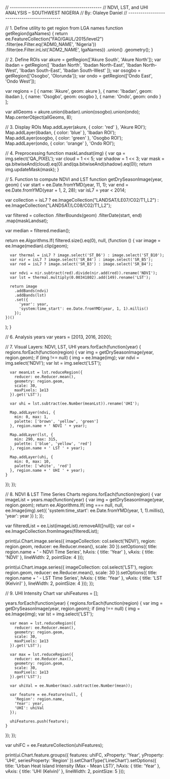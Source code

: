 // ---------------------------------------------
// NDVI, LST, and UHI ANALYSIS – SOUTHWEST NIGERIA
// By: Olaleye Daniel
// ---------------------------------------------

// 1. Define utility to get region from LGA names
function getRegion(lgaNames) {
  return ee.FeatureCollection("FAO/GAUL/2015/level2")
    .filter(ee.Filter.eq('ADM0_NAME', 'Nigeria'))
    .filter(ee.Filter.inList('ADM2_NAME', lgaNames))
    .union()
    .geometry();
}

// 2. Define ROIs
var akure = getRegion(['Akure South', 'Akure North']);
var ibadan = getRegion([
  'Ibadan North', 'Ibadan North-East', 'Ibadan North-West',
  'Ibadan South-East', 'Ibadan South-West'
]);
var osogbo = getRegion(['Osogbo', 'Olorunda']);
var ondo = getRegion(['Ondo East', 'Ondo West']);

var regions = [
  { name: 'Akure', geom: akure },
  { name: 'Ibadan', geom: ibadan },
  { name: 'Osogbo', geom: osogbo },
  { name: 'Ondo', geom: ondo }
];

var allGeoms = akure.union(ibadan).union(osogbo).union(ondo);
Map.centerObject(allGeoms, 8);

// 3. Display ROIs
Map.addLayer(akure, { color: 'red' }, 'Akure ROI');
Map.addLayer(ibadan, { color: 'blue' }, 'Ibadan ROI');
Map.addLayer(osogbo, { color: 'green' }, 'Osogbo ROI');
Map.addLayer(ondo, { color: 'orange' }, 'Ondo ROI');

// 4. Preprocessing
function maskLandsat(img) {
  var qa = img.select('QA_PIXEL');
  var cloud = 1 << 5;
  var shadow = 1 << 3;
  var mask = qa.bitwiseAnd(cloud).eq(0).and(qa.bitwiseAnd(shadow).eq(0));
  return img.updateMask(mask);
}

// 5. Function to compute NDVI and LST
function getDrySeasonImage(year, geom) {
  var start = ee.Date.fromYMD(year, 11, 1);
  var end = ee.Date.fromYMD(year + 1, 2, 28);
  var isL7 = year < 2014;

  var collection = isL7
    ? ee.ImageCollection("LANDSAT/LE07/C02/T1_L2")
    : ee.ImageCollection("LANDSAT/LC08/C02/T1_L2");

  var filtered = collection
    .filterBounds(geom)
    .filterDate(start, end)
    .map(maskLandsat);

  var median = filtered.median();

  return ee.Algorithms.If(
    filtered.size().eq(0),
    null,
    (function () {
      var image = ee.Image(median).clip(geom);

      var thermal = isL7 ? image.select('ST_B6') : image.select('ST_B10');
      var nir = isL7 ? image.select('SR_B4') : image.select('SR_B5');
      var red = isL7 ? image.select('SR_B3') : image.select('SR_B4');

      var ndvi = nir.subtract(red).divide(nir.add(red)).rename('NDVI');
      var lst = thermal.multiply(0.00341802).add(149).rename('LST');

      return image
        .addBands(ndvi)
        .addBands(lst)
        .set({
          'year': year,
          'system:time_start': ee.Date.fromYMD(year, 1, 1).millis()
        });
    })()
  );
}

// 6. Analysis years
var years = [2013, 2016, 2020];

// 7. Visual Layers: NDVI, LST, UHI
years.forEach(function(year) {
  regions.forEach(function(region) {
    var img = getDrySeasonImage(year, region.geom);
    if (img !== null) {
      img = ee.Image(img);
      var ndvi = img.select('NDVI');
      var lst = img.select('LST');

      var meanLst = lst.reduceRegion({
        reducer: ee.Reducer.mean(),
        geometry: region.geom,
        scale: 30,
        maxPixels: 1e13
      }).get('LST');

      var uhi = lst.subtract(ee.Number(meanLst)).rename('UHI');

      Map.addLayer(ndvi, {
        min: 0, max: 1,
        palette: ['brown', 'yellow', 'green']
      }, region.name + ' NDVI ' + year);

      Map.addLayer(lst, {
        min: 290, max: 315,
        palette: ['blue', 'yellow', 'red']
      }, region.name + ' LST ' + year);

      Map.addLayer(uhi, {
        min: 0, max: 10,
        palette: ['white', 'red']
      }, region.name + ' UHI ' + year);
    }
  });
});

// 8. NDVI & LST Time Series Charts
regions.forEach(function(region) {
  var imageList = years.map(function(year) {
    var img = getDrySeasonImage(year, region.geom);
    return ee.Algorithms.If(
      img === null,
      null,
      ee.Image(img).set({
        'system:time_start': ee.Date.fromYMD(year, 1, 1).millis(),
        'year': year
      })
    );
  });

  var filteredList = ee.List(imageList).removeAll([null]);
  var col = ee.ImageCollection.fromImages(filteredList);

  print(ui.Chart.image.series({
    imageCollection: col.select('NDVI'),
    region: region.geom,
    reducer: ee.Reducer.mean(),
    scale: 30
  }).setOptions({
    title: region.name + ' - NDVI Time Series',
    hAxis: { title: 'Year' },
    vAxis: { title: 'NDVI' },
    lineWidth: 2,
    pointSize: 4
  }));

  print(ui.Chart.image.series({
    imageCollection: col.select('LST'),
    region: region.geom,
    reducer: ee.Reducer.mean(),
    scale: 30
  }).setOptions({
    title: region.name + ' - LST Time Series',
    hAxis: { title: 'Year' },
    vAxis: { title: 'LST (Kelvin)' },
    lineWidth: 2,
    pointSize: 4
  }));
});

// 9. UHI Intensity Chart
var uhiFeatures = [];

years.forEach(function(year) {
  regions.forEach(function(region) {
    var img = getDrySeasonImage(year, region.geom);
    if (img !== null) {
      img = ee.Image(img);
      var lst = img.select('LST');

      var mean = lst.reduceRegion({
        reducer: ee.Reducer.mean(),
        geometry: region.geom,
        scale: 30,
        maxPixels: 1e13
      }).get('LST');

      var max = lst.reduceRegion({
        reducer: ee.Reducer.max(),
        geometry: region.geom,
        scale: 30,
        maxPixels: 1e13
      }).get('LST');

      var uhiVal = ee.Number(max).subtract(ee.Number(mean));

      var feature = ee.Feature(null, {
        'Region': region.name,
        'Year': year,
        'UHI': uhiVal
      });

      uhiFeatures.push(feature);
    }
  });
});

var uhiFC = ee.FeatureCollection(uhiFeatures);

print(ui.Chart.feature.groups({
  features: uhiFC,
  xProperty: 'Year',
  yProperty: 'UHI',
  seriesProperty: 'Region'
}).setChartType('LineChart').setOptions({
  title: 'Urban Heat Island Intensity (Max - Mean LST)',
  hAxis: { title: 'Year' },
  vAxis: { title: 'UHI (Kelvin)' },
  lineWidth: 2,
  pointSize: 5
}));
